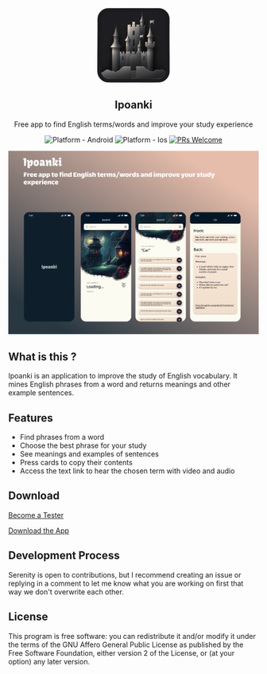 <p align="center">
  <img src="assets/launcher/icon.png" alt="logo" height="150"/>
</p>

<h2 align="center">
    Ipoanki
</h2>

<p align="center">
Free app to find English terms/words and improve your study experience
</p>

<div align="center">

![Platform - Android](https://img.shields.io/badge/platform-Android-yellow.svg)
![Platform - Ios](https://img.shields.io/badge/platform-ios-yellow.svg)
[![PRs Welcome](https://img.shields.io/badge/PRs-Welcome-brightgreen.svg)](https://github.com/WagnerMagnus1/ipoanki/pulls)
</div>

<p align="center">
  <img src="./screenshots/ipoanki.png" alt="banner" />
</p>

## What is this ?

Ipoanki is an application to improve the study of English vocabulary. It mines English phrases from a word and
returns meanings and other example sentences.


## Features

- Find phrases from a word
- Choose the best phrase for your study
- See meanings and examples of sentences
- Press cards to copy their contents
- Access the text link to hear the chosen term with video and audio

## Download

[Become a Tester](https://appdistribution.firebase.dev/i/6b78e9a7d8d8d468)

[Download the App](https://github.com/WagnerMagnus1/ipoanki/releases)

## Development Process

Serenity is open to contributions, but I recommend creating an issue or replying in a comment to let me know what you are working on first that way we don't overwrite each other.

## License

This program is free software: you can redistribute it and/or modify it under the terms of the GNU Affero General Public License as published by the Free Software Foundation, either version 2 of the License, or (at your option) any later version.